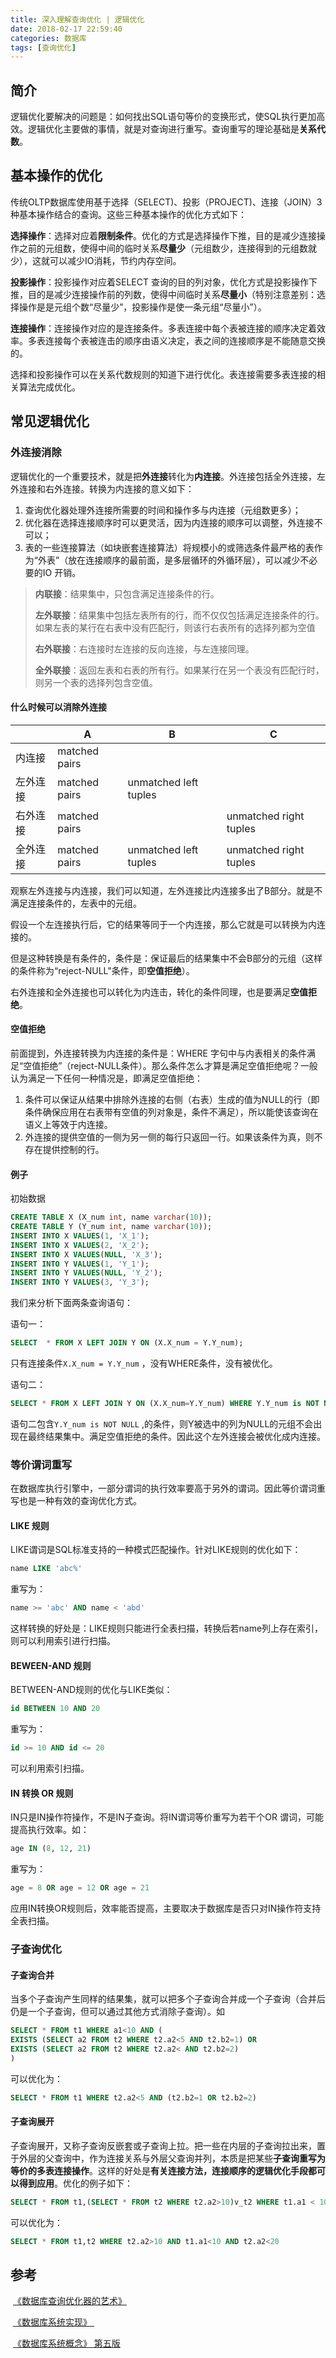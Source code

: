 ```yaml
---
title: 深入理解查询优化 | 逻辑优化
date: 2018-02-17 22:59:40
categories: 数据库
tags: [查询优化]
---
```


## 简介
逻辑优化要解决的问题是：如何找出SQL语句等价的变换形式，使SQL执行更加高效。逻辑优化主要做的事情，就是对查询进行重写。查询重写的理论基础是**关系代数**。  

<!-- more -->



## 基本操作的优化

传统OLTP数据库使用基于选择（SELECT)、投影（PROJECT)、连接（JOIN）3种基本操作结合的查询。这些三种基本操作的优化方式如下：

**选择操作**：选择对应着**限制条件**。优化的方式是选择操作下推，目的是减少连接操作之前的元组数，使得中间的临时关系**尽量少**（元组数少，连接得到的元组数就少），这就可以减少IO消耗，节约内存空间。

**投影操作**：投影操作对应着SELECT 查询的目的列对象，优化方式是投影操作下推，目的是减少连接操作前的列数，使得中间临时关系**尽量小**（特别注意差别：选择操作是是元组个数“尽量少”，投影操作是使一条元组“尽量小”）。

**连接操作**：连接操作对应的是连接条件。多表连接中每个表被连接的顺序决定着效率。多表连接每个表被连击的顺序由语义决定，表之间的连接顺序是不能随意交换的。

选择和投影操作可以在关系代数规则的知道下进行优化。表连接需要多表连接的相关算法完成优化。



## 常见逻辑优化

### 外连接消除

逻辑优化的一个重要技术，就是把**外连接**转化为**内连接**。外连接包括全外连接，左外连接和右外连接。转换为内连接的意义如下：

1. 查询优化器处理外连接所需要的时间和操作多与内连接（元组数更多）；
2. 优化器在选择连接顺序时可以更灵活，因为内连接的顺序可以调整，外连接不可以；
3. 表的一些连接算法（如块嵌套连接算法）将规模小的或筛选条件最严格的表作为“外表”（放在连接顺序的最前面，是多层循环的外循环层），可以减少不必要的IO 开销。



> **内联接**：结果集中，只包含满足连接条件的行。
>
> **左外联接**：结果集中包括左表所有的行，而不仅仅包括满足连接条件的行。如果左表的某行在右表中没有匹配行，则该行右表所有的选择列都为空值
>
> **右外联接**：右连接时左连接的反向连接，与左连接同理。
>
> **全外联接**：返回左表和右表的所有行。如果某行在另一个表没有匹配行时，则另一个表的选择列包含空值。




#### 什么时候可以消除外连接

|      | A             | B                     | C                      |
| ---- | ------------- | --------------------- | ---------------------- |
| 内连接  | matched pairs |                       |                        |
| 左外连接 | matched pairs | unmatched left tuples |                        |
| 右外连接 | matched pairs |                       | unmatched right tuples |
| 全外连接 | matched pairs | unmatched left tuples | unmatched right tuples |



观察左外连接与内连接，我们可以知道，左外连接比内连接多出了B部分。就是不满足连接条件的，左表中的元组。

假设一个左连接执行后，它的结果等同于一个内连接，那么它就是可以转换为内连接的。

但是这种转换是有条件的，条件是：保证最后的结果集中不会B部分的元组（这样的条件称为“reject-NULL"条件，即**空值拒绝**）。

右外连接和全外连接也可以转化为内连击，转化的条件同理，也是要满足**空值拒绝**。



#### 空值拒绝

前面提到，外连接转换为内连接的条件是：WHERE 字句中与内表相关的条件满足“空值拒绝”（reject-NULL条件）。那么条件怎么才算是满足空值拒绝呢？一般认为满足一下任何一种情况是，即满足空值拒绝：

1. 条件可以保证从结果中排除外连接的右侧（右表）生成的值为NULL的行（即条件确保应用在右表带有空值的列对象是，条件不满足），所以能使该查询在语义上等效于内连接。
2. 外连接的提供空值的一侧为另一侧的每行只返回一行。如果该条件为真，则不存在提供控制的行。



#### 例子

初始数据

```sql
CREATE TABLE X (X_num int, name varchar(10));
CREATE TABLE Y (Y_num int, name varchar(10));
INSERT INTO X VALUES(1, 'X_1');
INSERT INTO X VALUES(2, 'X_2');
INSERT INTO X VALUES(NULL, 'X_3');
INSERT INTO Y VALUES(1, 'Y_1');
INSERT INTO Y VALUES(NULL, 'Y_2');
INSERT INTO Y VALUES(3, 'Y_3');
```



我们来分析下面两条查询语句：

语句一：

```sql
SELECT  * FROM X LEFT JOIN Y ON (X.X_num = Y.Y_num);
```

只有连接条件`X.X_num = Y.Y_num` ，没有WHERE条件，没有被优化。

语句二：

```sql
SELECT * FROM X LEFT JOIN Y ON (X.X_num=Y.Y_num) WHERE Y.Y_num is NOT NULL;
```

语句二包含`Y.Y_num is NOT NULL` ,的条件，则Y被选中的列为NULL的元组不会出现在最终结果集中。满足空值拒绝的条件。因此这个左外连接会被优化成内连接。



### 等价谓词重写

在数据库执行引擎中，一部分谓词的执行效率要高于另外的谓词。因此等价谓词重写也是一种有效的查询优化方式。



#### LIKE 规则

LIKE谓词是SQL标准支持的一种模式匹配操作。针对LIKE规则的优化如下：

```sql
name LIKE 'abc%'
```

重写为：

```sql
name >= 'abc' AND name < 'abd'
```

这样转换的好处是：LIKE规则只能进行全表扫描，转换后若name列上存在索引，则可以利用索引进行扫描。



#### BEWEEN-AND 规则

BETWEEN-AND规则的优化与LIKE类似：

```sql
id BETWEEN 10 AND 20
```

重写为：

```sql
id >= 10 AND id <= 20
```

可以利用索引扫描。



#### IN 转换 OR 规则

IN只是IN操作符操作，不是IN子查询。将IN谓词等价重写为若干个OR 谓词，可能提高执行效率。如：

```sql
age IN (8, 12, 21)
```

重写为：

```sql
age = 8 OR age = 12 OR age = 21
```

应用IN转换OR规则后，效率能否提高，主要取决于数据库是否只对IN操作符支持全表扫描。



### 子查询优化

#### 子查询合并

当多个子查询产生同样的结果集，就可以把多个子查询合并成一个子查询（合并后仍是一个子查询，但可以通过其他方式消除子查询）。如

```sql
SELECT * FROM t1 WHERE a1<10 AND (
EXISTS (SELECT a2 FROM t2 WHERE t2.a2<5 AND t2.b2=1) OR
EXISTS (SELECT a2 FROM t2 WHERE t2.a2< AND t2.b2=2)
)
```

可以优化为：

```sql
SELECT * FROM t1 WHERE t2.a2<5 AND (t2.b2=1 OR t2.b2=2)
```





#### 子查询展开

子查询展开，又称子查询反嵌套或子查询上拉。把一些在内层的子查询拉出来，置于外层的父查询中，作为连接关系与外层父查询并列，本质是把某些**子查询重写为等价的多表连接操作**。这样的好处是**有关连接方法，连接顺序的逻辑优化手段都可以得到应用**。优化的例子如下：

```sql
SELECT * FROM t1,(SELECT * FROM t2 WHERE t2.a2>10)v_t2 WHERE t1.a1 < 10 AND v_t2.a2<20
```

可以优化为：

```sql
SELECT * FROM t1,t2 WHERE t2.a2>10 AND t1.a1<10 AND t2.a2<20
```







## 参考

 [《数据库查询优化器的艺术》](https://book.douban.com/subject/25815707/ "《数据库查询优化器的艺术》")  

 [《数据库系统实现》 ](https://book.douban.com/subject/25815707/ "《数据库系统实现》 ")  

 [《数据库系统概念》 第五版](https://book.douban.com/subject/1929984/ "《数据库系统概念》 第五版")  